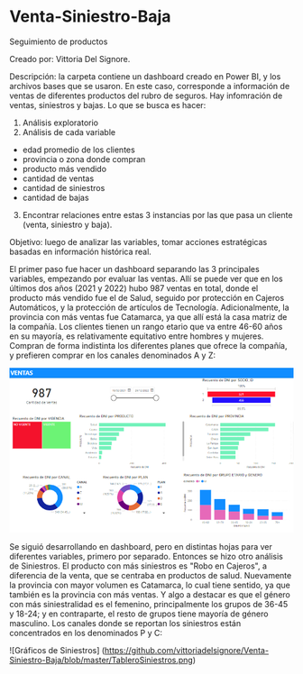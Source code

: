 # Venta-Siniestro-Baja
Seguimiento de productos

Creado por: Vittoria Del Signore.

Descripción: la carpeta contiene un dashboard creado en Power BI, y los archivos bases que se usaron. 
En este caso, corresponde a información de ventas de diferentes productos del rubro de seguros.  Hay infomración de ventas, siniestros y bajas. 
Lo que se busca es hacer:
1) Análisis exploratorio
2) Análisis de cada variable
  - edad promedio de los clientes
  - provincia o zona donde compran
  - producto más vendido
  - cantidad de ventas
  - cantidad de siniestros
  - cantidad de bajas
3) Encontrar relaciones entre estas 3 instancias por las que pasa un cliente (venta, siniestro y baja).

Objetivo: luego de analizar las variables, tomar acciones estratégicas basadas en información histórica real.

El primer paso fue hacer un dashboard separando las 3 principales variables, empezando por evaluar las ventas. Allí se puede ver que en los últimos dos años (2021 y 2022) hubo 987 ventas en total, donde el producto más vendido fue el de Salud, seguido por protección en Cajeros Automáticos, y la protección de artículos de Tecnología.
Adicionalmente, la provincia con más ventas fue Catamarca, ya que allí está la casa matriz de la compañía. Los clientes tienen un rango etario que va entre 46-60 años en su mayoría, es relativamente equitativo entre hombres y mujeres.
Compran de forma indistinta los diferentes planes que ofrece la compañía, y prefieren comprar en los canales denominados A y Z:

![Gráficos de Ventas](https://github.com/vittoriadelsignore/Venta-Siniestro-Baja/blob/master/TableroVentas.png)

Se siguió desarrollando en dashboard, pero en distintas hojas para ver diferentes variables, primero por separado. Entonces se hizo otro análisis de Siniestros. El producto con más siniestros es "Robo en Cajeros", a diferencia de la venta, que se centraba en productos de salud. Nuevamente la provincia con mayor volumen es Catamarca, lo cual tiene sentido, ya que también es la provincia con más ventas. Y algo a destacar es que el género con más siniestralidad es el femenino, principalmente los grupos de 36-45 y 18-24; y en contraparte, el resto de grupos tiene mayoría de género masculino. Los canales donde se reportan los siniestros están concentrados en los denominados P y C:

 ![Gráficos de Siniestros] (https://github.com/vittoriadelsignore/Venta-Siniestro-Baja/blob/master/TableroSiniestros.png)
